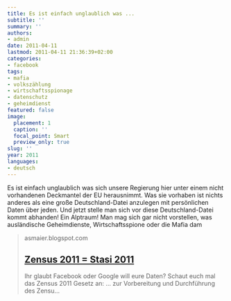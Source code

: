 ```yaml
---
title: Es ist einfach unglaublich was ...
subtitle: ''
summary: ''
authors:
- admin
date: 2011-04-11
lastmod: 2011-04-11 21:36:39+02:00
categories:
- facebook
tags:
- mafia
- volkszählung
- wirtschaftsspionage
- datenschutz
- geheimdienst
featured: false
image:
  placement: 1
  caption: ''
  focal_point: Smart
  preview_only: true
slug: ''
year: 2011
languages:
- deutsch
---
```


Es ist einfach unglaublich was sich unsere Regierung hier unter einem nicht vorhandenen Deckmantel der EU herausnimmt. Was sie vorhaben ist nichts anderes als eine große Deutschland-Datei anzulegen mit persönlichen Daten über jeden. Und jetzt stelle man sich vor diese Deutschland-Datei kommt abhanden! Ein Alptraum! Man mag sich gar nicht vorstellen, was ausländische Geheimdienste, Wirtschaftsspione oder die Mafia dam
> asmaier.blogspot.com
> ## [Zensus 2011 = Stasi 2011](http://asmaier.blogspot.com/2011/04/zensus-2011-stasi-2011.html)
>
>Ihr glaubt Facebook oder Google will eure Daten? Schaut euch mal das Zensus 2011 Gesetz  an: ... zur Vorbereitung und Durchführung des Zensu...